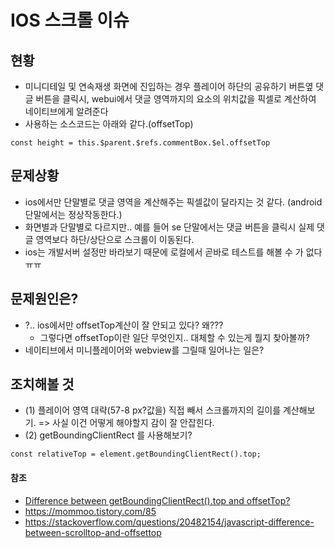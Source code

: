 # IOS 스크롤 이슈
## 현황
- 미니디테일 및 연속재생 화면에 진입하는 경우 플레이어 하단의 공유하기 버튼옆 댓글 버튼을 클릭시, webui에서 댓글 영역까지의 요소의 위치값을 픽셀로 계산하여 네이티브에게 알려준다 
- 사용하는 소스코드는 아래와 같다.(offsetTop) 
   
```
const height = this.$parent.$refs.commentBox.$el.offsetTop
```
  

## 문제상황
- ios에서만 단말별로 댓글 영역을 계산해주는 픽셀값이 달라지는 것 같다. (android 단말에서는 정상작동한다.)
- 화면별과 단말별로 다르지만.. 예를 들어 se 단말에서는 댓글 버튼을 클릭시 실제 댓글 영역보다 하단/상단으로 스크롤이 이동된다. 
- ios는 개발서버 설정만 바라보기 때문에 로컬에서 곧바로 테스트를 해볼 수 가 없다ㅠㅠ 
   
  
## 문제원인은?
- ?.. ios에서만 offsetTop계산이 잘 안되고 있다? 왜??? 
   - 그렇다면 offsetTop이란 일단 무엇인지.. 대체할 수 있는게 뭘지 찾아볼까? 
- 네이티브에서 미니플레이어와 webview를 그릴때 일어나는 일은? 
   
   
## 조치해볼 것 
- (1) 플레이어 영역 대략(57-8 px?값을) 직접 빼서 스크롤까지의 길이를 계산해보기.
    => 사실 이건 어떻게 해야할지 감이 잘 안잡힌다. 
- (2) getBoundingClientRect 를 사용해보기?   
 ```
 const relativeTop = element.getBoundingClientRect().top;
 ```
    
#### 참조
- [Difference between getBoundingClientRect().top and offsetTop?](https://stackoverflow.com/questions/44172651/difference-between-getboundingclientrect-top-and-offsettop)  
- https://mommoo.tistory.com/85  
- https://stackoverflow.com/questions/20482154/javascript-difference-between-scrolltop-and-offsettop
  
  


